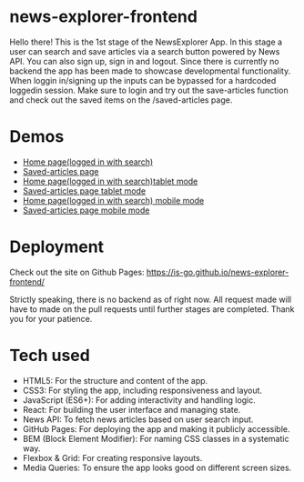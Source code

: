 # news-explorer-frontend

Hello there! This is the 1st stage of the NewsExplorer App. In this stage a user can search and save articles via a search button powered by News API. You can also sign up, sign in and logout.  Since there is currently no backend the app has been made to showcase developmental functionality. When loggin in/signing up the inputs can be bypassed for a hardcoded loggedin session. Make sure to login and try out the save-articles function and check out the saved items on the /saved-articles page.

# Demos

- [Home page(logged in with search)](./src/assets/demo/main-home.png)
- [Saved-articles page](./src/assets/demo/main-saved.png)
- [Home page(logged in with search)tablet mode](./src/assets/demo/tablet-home.png)
- [Saved-articles page tablet mode](./src/assets/demo/tablet-saved.png)
- [Home page(logged in with search) mobile mode](./src/assets/demo/mobile-home.png)
- [Saved-articles page mobile mode](./src/assets/demo/mobile-saved.png)

# Deployment

Check out the site on Github Pages: https://is-go.github.io/news-explorer-frontend/

Strictly speaking, there is no backend as of right now. All request made will have to made on the pull requests until further stages are completed. Thank you for your patience.

# Tech used

- HTML5: For the structure and content of the app.
- CSS3: For styling the app, including responsiveness and layout.
- JavaScript (ES6+): For adding interactivity and handling logic.
- React: For building the user interface and managing state.
- News API: To fetch news articles based on user search input.
- GitHub Pages: For deploying the app and making it publicly accessible.
- BEM (Block Element Modifier): For naming CSS classes in a systematic way.
- Flexbox & Grid: For creating responsive layouts.
- Media Queries: To ensure the app looks good on different screen sizes.
